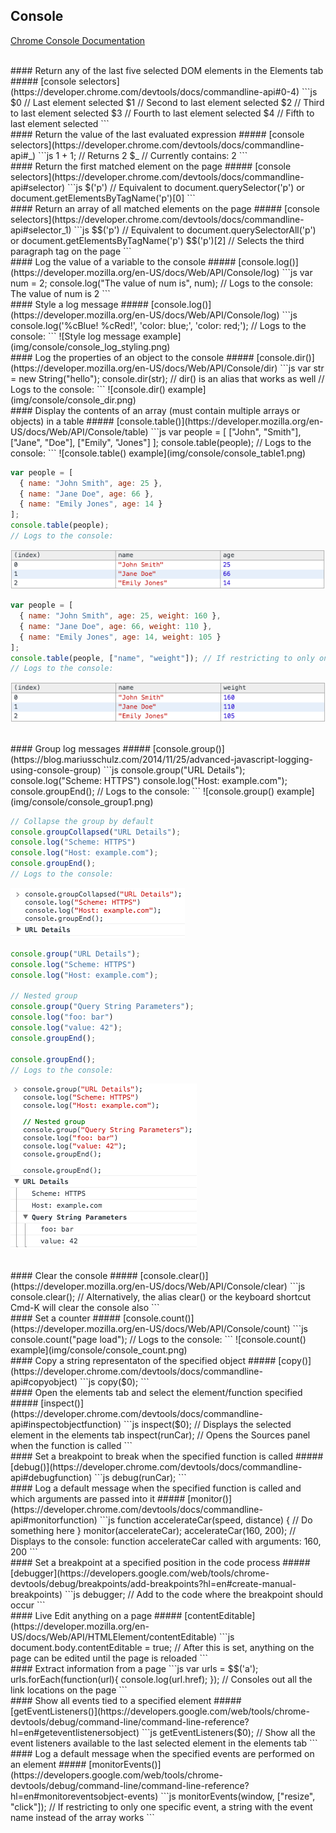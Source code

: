 ## Console
[Chrome Console Documentation](https://developers.google.com/web/tools/chrome-devtools/debug/command-line/command-line-reference?hl=en)

<br>
#### Return any of the last five selected DOM elements in the Elements tab
##### [console selectors](https://developer.chrome.com/devtools/docs/commandline-api#0-4)
```js
$0 // Last element selected 
$1 // Second to last element selected
$2 // Third to last element selected
$3 // Fourth to last element selected
$4 // Fifth to last element selected
```

<br>
#### Return the value of the last evaluated expression
##### [console selectors](https://developer.chrome.com/devtools/docs/commandline-api#_)
```js
1 + 1;
// Returns 2
$_ // Currently contains: 2
```

<br>
#### Return the first matched element on the page
##### [console selectors](https://developer.chrome.com/devtools/docs/commandline-api#selector)
```js
$('p') // Equivalent to document.querySelector('p') or document.getElementsByTagName('p')[0]
```

<br>
#### Return an array of all matched elements on the page
##### [console selectors](https://developer.chrome.com/devtools/docs/commandline-api#selector_1)
```js
$$('p') // Equivalent to document.querySelectorAll('p') or document.getElementsByTagName('p')
$$('p')[2] // Selects the third paragraph tag on the page
```

<br>
#### Log the value of a variable to the console
##### [console.log()](https://developer.mozilla.org/en-US/docs/Web/API/Console/log)
```js
var num = 2;
console.log("The value of num is", num);
// Logs to the console: The value of num is 2
```

<br>
#### Style a log message
##### [console.log()](https://developer.mozilla.org/en-US/docs/Web/API/Console/log) 
```js
console.log('%cBlue! %cRed!', 'color: blue;', 'color: red;');
// Logs to the console:
```
![Style log message example](img/console/console_log_styling.png)

<br>
#### Log the properties of an object to the console
##### [console.dir()](https://developer.mozilla.org/en-US/docs/Web/API/Console/dir) 
```js
var str = new String("hello");
console.dir(str); // dir() is an alias that works as well
// Logs to the console:
```
![console.dir() example](img/console/console_dir.png)

<br>
#### Display the contents of an array (must contain multiple arrays or objects) in a table
##### [console.table()](https://developer.mozilla.org/en-US/docs/Web/API/Console/table) 
```js
var people = [
  ["John", "Smith"], 
  ["Jane", "Doe"], 
  ["Emily", "Jones"]
];
console.table(people);
// Logs to the console:
```
![console.table() example](img/console/console_table1.png)

```js
var people = [
  { name: "John Smith", age: 25 },
  { name: "Jane Doe", age: 66 },
  { name: "Emily Jones", age: 14 }
];
console.table(people);
// Logs to the console:
```
![console.table() example](img/console/console_table2.png)

```js
var people = [
  { name: "John Smith", age: 25, weight: 160 },
  { name: "Jane Doe", age: 66, weight: 110 },
  { name: "Emily Jones", age: 14, weight: 105 }
];
console.table(people, ["name", "weight"]); // If restricting to only one specific column, a string with the property name instead of the array works
// Logs to the console:
```
![console.table() example](img/console/console_table3.png)

<br>
#### Group log messages
##### [console.group()](https://blog.mariusschulz.com/2014/11/25/advanced-javascript-logging-using-console-group) 
```js
console.group("URL Details");
console.log("Scheme: HTTPS")
console.log("Host: example.com");
console.groupEnd();
// Logs to the console:
```
![console.group() example](img/console/console_group1.png)

```js
// Collapse the group by default
console.groupCollapsed("URL Details");
console.log("Scheme: HTTPS")
console.log("Host: example.com");
console.groupEnd();
// Logs to the console:
```
![console.group() example](img/console/console_group2.png)

```js
console.group("URL Details");   
console.log("Scheme: HTTPS")
console.log("Host: example.com");

// Nested group
console.group("Query String Parameters");
console.log("foo: bar")
console.log("value: 42");
console.groupEnd();

console.groupEnd();
// Logs to the console:
```
![console.group() example](img/console/console_group3.png)

<br>
#### Clear the console
##### [console.clear()](https://developer.mozilla.org/en-US/docs/Web/API/Console/clear) 
```js
console.clear();
// Alternatively, the alias clear() or the keyboard shortcut Cmd-K will clear the console also
```

<br>
#### Set a counter
##### [console.count()](https://developer.mozilla.org/en-US/docs/Web/API/Console/count) 
```js
console.count("page load");
// Logs to the console:
```
![console.count() example](img/console/console_count.png)

<br>
#### Copy a string representaton of the specified object
##### [copy()](https://developer.chrome.com/devtools/docs/commandline-api#copyobject) 
```js
copy($0);
```

<br>
#### Open the elements tab and select the element/function specified
##### [inspect()](https://developer.chrome.com/devtools/docs/commandline-api#inspectobjectfunction) 
```js
inspect($0); // Displays the selected element in the elements tab
inspect(runCar); // Opens the Sources panel when the function is called
```

<br>
#### Set a breakpoint to break when the specified function is called
##### [debug()](https://developer.chrome.com/devtools/docs/commandline-api#debugfunction) 
```js
debug(runCar);
```

<br>
#### Log a default message when the specified function is called and which arguments are passed into it
##### [monitor()](https://developer.chrome.com/devtools/docs/commandline-api#monitorfunction) 
```js
function accelerateCar(speed, distance) { 
  // Do something here 
}
monitor(accelerateCar);
accelerateCar(160, 200);
// Displays to the console: function accelerateCar called with arguments: 160, 200
```

<br>
#### Set a breakpoint at a specified position in the code process
##### [debugger](https://developers.google.com/web/tools/chrome-devtools/debug/breakpoints/add-breakpoints?hl=en#create-manual-breakpoints) 
```js
debugger; // Add to the code where the breakpoint should occur
```

<br>
#### Live Edit anything on a page
##### [contentEditable](https://developer.mozilla.org/en-US/docs/Web/API/HTMLElement/contentEditable) 
```js
document.body.contentEditable = true;
// After this is set, anything on the page can be edited until the page is reloaded
```

<br>
#### Extract information from a page
```js
var urls = $$('a'); 
urls.forEach(function(url){
  console.log(url.href);
});
// Consoles out all the link locations on the page
```

<br>
#### Show all events tied to a specified element
##### [getEventListeners()](https://developers.google.com/web/tools/chrome-devtools/debug/command-line/command-line-reference?hl=en#geteventlistenersobject) 
```js
getEventListeners($0); // Show all the event listeners available to the last selected element in the elements tab
```

<br>
#### Log a default message when the specified events are performed on an element
##### [monitorEvents()](https://developers.google.com/web/tools/chrome-devtools/debug/command-line/command-line-reference?hl=en#monitoreventsobject-events) 
```js
monitorEvents(window, ["resize", "click"]); // If restricting to only one specific event, a string with the event name instead of the array works
```




